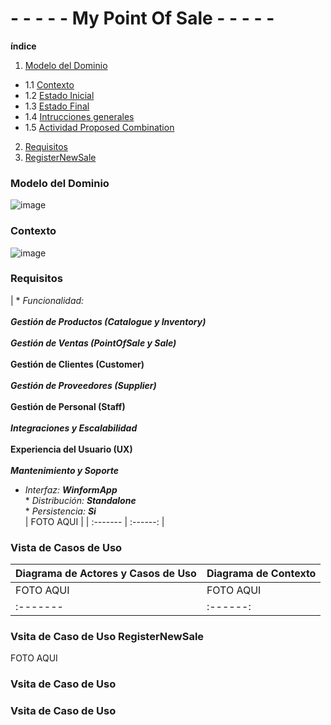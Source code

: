 # - - - - - My Point Of Sale - - - - - 

**índice**

1. [Modelo del Dominio](#Modelo-del-Dominio)
- 1.1 [Contexto](#Contexto)
- 1.2 [Estado Inicial](#Estado-Inicial)
- 1.3 [Estado Final](#Estado-Final)
- 1.4 [Intrucciones generales](#Intrucciones-generales)
- 1.5 [Actividad Proposed Combination](#ActividadProposedCombination)
2. [Requisitos](#Requisitos)
3. [RegisterNewSale](#RegisterNewSale)

### Modelo del Dominio

![image](https://github.com/user-attachments/assets/6460b831-5263-4d7f-85b0-e1e79358c4fb)

### Contexto

![image](https://github.com/user-attachments/assets/c0872583-6c34-4dd1-b9d2-af76bf7349a7)

### Requisitos

| * _Funcionalidad: _<br/>  
    **Gestión de Productos (Catalogue y Inventory)**_<br/>  
    **Gestión de Ventas (PointOfSale y Sale)**_<br/>  
    **Gestión de Clientes (Customer)**_<br/>  
    **Gestión de Proveedores (Supplier)**_<br/>  
    **Gestión de Personal (Staff)**_<br/>  
    **Integraciones y Escalabilidad**_<br/>  
    **Experiencia del Usuario (UX)**_<br/>  
    **Mantenimiento y Soporte**_<br/>  
* _Interfaz: **WinformApp**_<br/>  * _Distribución: **Standalone**_<br/>  * _Persistencia: **Si**_<br/> | FOTO AQUI | 
| :------- | :------: |  

### Vista de Casos de Uso

| Diagrama de Actores y Casos de Uso | Diagrama de Contexto |
|---|---|
|FOTO AQUI |FOTO AQUI
| :------- | :------: |  

### Vsita de Caso de Uso RegisterNewSale

FOTO AQUI

### Vsita de Caso de Uso 



### Vsita de Caso de Uso 
